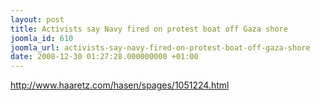 ```yaml
---
layout: post
title: Activists say Navy fired on protest boat off Gaza shore
joomla_id: 610
joomla_url: activists-say-navy-fired-on-protest-boat-off-gaza-shore
date: 2008-12-30 01:27:28.000000000 +01:00
---
```

<p><a href="http://www.haaretz.com/hasen/spages/1051224.html">http://www.haaretz.com/hasen/spages/1051224.html</a></p>
